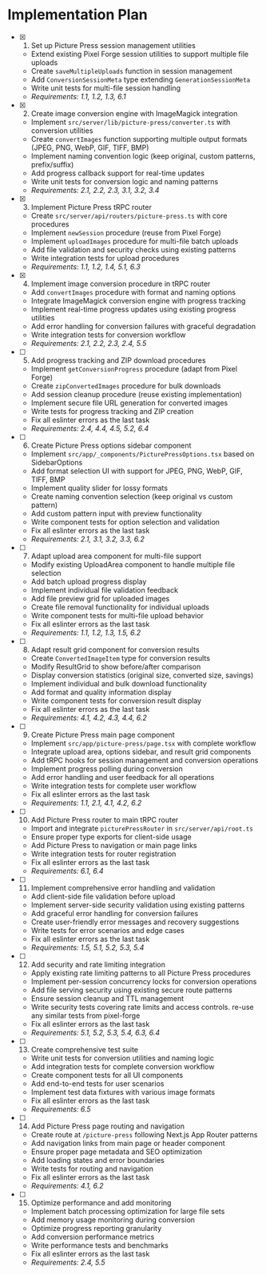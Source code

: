 # Implementation Plan

- [x] 1. Set up Picture Press session management utilities
  - Extend existing Pixel Forge session utilities to support multiple file uploads
  - Create `saveMultipleUploads` function in session management
  - Add `ConversionSessionMeta` type extending `GenerationSessionMeta`
  - Write unit tests for multi-file session handling
  - _Requirements: 1.1, 1.2, 1.3, 6.1_

- [x] 2. Create image conversion engine with ImageMagick integration
  - Implement `src/server/lib/picture-press/converter.ts` with conversion utilities
  - Create `convertImages` function supporting multiple output formats (JPEG, PNG, WebP, GIF, TIFF, BMP)
  - Implement naming convention logic (keep original, custom patterns, prefix/suffix)
  - Add progress callback support for real-time updates
  - Write unit tests for conversion logic and naming patterns
  - _Requirements: 2.1, 2.2, 2.3, 3.1, 3.2, 3.4_

- [x] 3. Implement Picture Press tRPC router
  - Create `src/server/api/routers/picture-press.ts` with core procedures
  - Implement `newSession` procedure (reuse from Pixel Forge)
  - Implement `uploadImages` procedure for multi-file batch uploads
  - Add file validation and security checks using existing patterns
  - Write integration tests for upload procedures
  - _Requirements: 1.1, 1.2, 1.4, 5.1, 6.3_

- [x] 4. Implement image conversion procedure in tRPC router
  - Add `convertImages` procedure with format and naming options
  - Integrate ImageMagick conversion engine with progress tracking
  - Implement real-time progress updates using existing progress utilities
  - Add error handling for conversion failures with graceful degradation
  - Write integration tests for conversion workflow
  - _Requirements: 2.1, 2.2, 2.3, 2.4, 5.5_

- [ ] 5. Add progress tracking and ZIP download procedures
  - Implement `getConversionProgress` procedure (adapt from Pixel Forge)
  - Create `zipConvertedImages` procedure for bulk downloads
  - Add session cleanup procedure (reuse existing implementation)
  - Implement secure file URL generation for converted images
  - Write tests for progress tracking and ZIP creation
  - Fix all eslinter errors as the last task
  - _Requirements: 2.4, 4.4, 4.5, 5.2, 6.4_

- [ ] 6. Create Picture Press options sidebar component
  - Implement `src/app/_components/PicturePressOptions.tsx` based on SidebarOptions
  - Add format selection UI with support for JPEG, PNG, WebP, GIF, TIFF, BMP
  - Implement quality slider for lossy formats
  - Create naming convention selection (keep original vs custom pattern)
  - Add custom pattern input with preview functionality
  - Write component tests for option selection and validation
  - Fix all eslinter errors as the last task
  - _Requirements: 2.1, 3.1, 3.2, 3.3, 6.2_

- [ ] 7. Adapt upload area component for multi-file support
  - Modify existing UploadArea component to handle multiple file selection
  - Add batch upload progress display
  - Implement individual file validation feedback
  - Add file preview grid for uploaded images
  - Create file removal functionality for individual uploads
  - Write component tests for multi-file upload behavior
  - Fix all eslinter errors as the last task
  - _Requirements: 1.1, 1.2, 1.3, 1.5, 6.2_

- [ ] 8. Adapt result grid component for conversion results
  - Create `ConvertedImageItem` type for conversion results
  - Modify ResultGrid to show before/after comparison
  - Display conversion statistics (original size, converted size, savings)
  - Implement individual and bulk download functionality
  - Add format and quality information display
  - Write component tests for conversion result display
  - Fix all eslinter errors as the last task
  - _Requirements: 4.1, 4.2, 4.3, 4.4, 6.2_

- [ ] 9. Create Picture Press main page component
  - Implement `src/app/picture-press/page.tsx` with complete workflow
  - Integrate upload area, options sidebar, and result grid components
  - Add tRPC hooks for session management and conversion operations
  - Implement progress polling during conversion
  - Add error handling and user feedback for all operations
  - Write integration tests for complete user workflow
  - Fix all eslinter errors as the last task
  - _Requirements: 1.1, 2.1, 4.1, 4.2, 6.2_

- [ ] 10. Add Picture Press router to main tRPC router
  - Import and integrate `picturePressRouter` in `src/server/api/root.ts`
  - Ensure proper type exports for client-side usage
  - Add Picture Press to navigation or main page links
  - Write integration tests for router registration
  - Fix all eslinter errors as the last task
  - _Requirements: 6.1, 6.4_

- [ ] 11. Implement comprehensive error handling and validation
  - Add client-side file validation before upload
  - Implement server-side security validation using existing patterns
  - Add graceful error handling for conversion failures
  - Create user-friendly error messages and recovery suggestions
  - Write tests for error scenarios and edge cases
  - Fix all eslinter errors as the last task
  - _Requirements: 1.5, 5.1, 5.2, 5.3, 5.4_

- [ ] 12. Add security and rate limiting integration
  - Apply existing rate limiting patterns to all Picture Press procedures
  - Implement per-session concurrency locks for conversion operations
  - Add file serving security using existing secure route patterns
  - Ensure session cleanup and TTL management
  - Write security tests covering rate limits and access controls. re-use any similar tests from pixel-forge
  - Fix all eslinter errors as the last task
  - _Requirements: 5.1, 5.2, 5.3, 5.4, 6.3, 6.4_

- [ ] 13. Create comprehensive test suite
  - Write unit tests for conversion utilities and naming logic
  - Add integration tests for complete conversion workflow
  - Create component tests for all UI components
  - Add end-to-end tests for user scenarios
  - Implement test data fixtures with various image formats
  - Fix all eslinter errors as the last task
  - _Requirements: 6.5_

- [ ] 14. Add Picture Press page routing and navigation
  - Create route at `/picture-press` following Next.js App Router patterns
  - Add navigation links from main page or header component
  - Ensure proper page metadata and SEO optimization
  - Add loading states and error boundaries
  - Write tests for routing and navigation
  - Fix all eslinter errors as the last task
  - _Requirements: 4.1, 6.2_

- [ ] 15. Optimize performance and add monitoring
  - Implement batch processing optimization for large file sets
  - Add memory usage monitoring during conversion
  - Optimize progress reporting granularity
  - Add conversion performance metrics
  - Write performance tests and benchmarks
  - Fix all eslinter errors as the last task
  - _Requirements: 2.4, 5.5_
